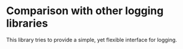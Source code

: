 # Comparison with other logging libraries

This library tries to provide a simple, yet flexible interface for logging.

